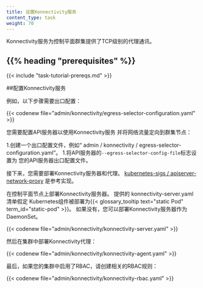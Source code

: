 ```yaml
---
title: 设置Konnectivity服务
content_type: task
weight: 70
---
```


<!--
title: Set up Konnectivity service
content_type: task
weight: 70
-->
<!-- overview -->

<!--
The Konnectivity service provides a TCP level proxy for the control plane to cluster
communication.
-->
Konnectivity服务为控制平面群集提供了TCP级别的代理通讯。

## {{% heading "prerequisites" %}}

{{< include "task-tutorial-prereqs.md" >}}

<!-- steps -->

<!--
## Configure the Konnectivity service

The following steps require an egress configuration, for example:
-->
##配置Konnectivity服务

例如，以下步骤需要出口配置：

{{< codenew file="admin/konnectivity/egress-selector-configuration.yaml" >}}

<!--
You need to configure the API Server to use the Konnectivity service
and direct the network traffic to the cluster nodes:
-->
您需要配置API服务器以使用Konnectivity服务
并将网络流量定向到群集节点：

<!--
1. Create an egress configuration file such as `admin/konnectivity/egress-selector-configuration.yaml`.
1. Set the `--egress-selector-config-file` flag of the API Server to the path of
your API Server egress configuration file.
-->
1.创建一个出口配置文件，例如“ admin / konnectivity / egress-selector-configuration.yaml”。
1.将API服务器的`--egress-selector-config-file`标志设置为
您的API服务器出口配置文件。

<!--
Next, you need to deploy the Konnectivity server and agents.
[kubernetes-sigs/apiserver-network-proxy](https://github.com/kubernetes-sigs/apiserver-network-proxy)
is a reference implementation.
-->
接下来，您需要部署Konnectivity服务器和代理。
[kubernetes-sigs / apiserver-network-proxy](https://github.com/kubernetes-sigs/apiserver-network-proxy)
是参考实现。

<!--
Deploy the Konnectivity server on your control plane node. The provided
`konnectivity-server.yaml` manifest assumes
that the Kubernetes components are deployed as a {{< glossary_tooltip text="static Pod"
term_id="static-pod" >}} in your cluster. If not, you can deploy the Konnectivity
server as a DaemonSet.
-->
在控制平面节点上部署Konnectivity服务器。 提供的
konnectivity-server.yaml清单假定
Kubernetes组件被部署为{{< glossary_tooltip text="static Pod"
term_id="static-pod" >}}。 如果没有，您可以部署Konnectivity服务器作为DaemonSet。

{{< codenew file="admin/konnectivity/konnectivity-server.yaml" >}}

<!--
Then deploy the Konnectivity agents in your cluster:
-->
然后在集群中部署Konnectivity代理：

{{< codenew file="admin/konnectivity/konnectivity-agent.yaml" >}}

<!--
Last, if RBAC is enabled in your cluster, create the relevant RBAC rules:
-->
最后，如果您的集群中启用了RBAC，请创建相关的RBAC规则：

{{< codenew file="admin/konnectivity/konnectivity-rbac.yaml" >}}
